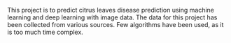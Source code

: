 This project is to predict citrus leaves disease prediction using machine learning and deep learning with image data.
The data for this project has been collected from various sources.
Few algorithms have been used, as it is too much time complex.
